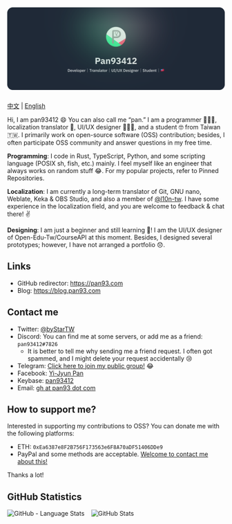 # ![pan93412, a developer, translator and a UI/UX designer from 🇹🇼](components/Header/Main.svg)

[中文](./README.md) | [English](./README.en_US.md)

Hi, I am pan93412 😄 You can also call me “pan.” I am a programmer 👨🏻‍💻, localization translator 💬, UI/UX designer 👨🏻‍🎨, and a student 🤓 from Taiwan 🇹🇼. I primarily work on open-source software (OSS) contribution; besides, I often participate OSS community and answer questions in my free time.

**Programming**: I code in Rust, TypeScript, Python, and some scripting language (POSIX sh, fish, etc.) mainly. I feel myself like an engineer that always works on random stuff 😂. For my popular projects, refer to Pinned Repositories.

**Localization**: I am currently a long-term translator of Git, GNU nano, Weblate, Keka & OBS Studio, and also a member of [@l10n-tw](https://t.me/l10n_tw). I have some experience in the localization field, and you are welcome to feedback & chat there! ✌️

**Designing**: I am just a beginner and still learning 🏃! I am the UI/UX designer of Open-Edu-Tw/CourseAPI at this moment. Besides, I designed several prototypes; however, I have not arranged a portfolio 😞.

## Links

- GitHub redirector: <https://pan93.com>
- Blog: <https://blog.pan93.com>

## Contact me

- Twitter: [@byStarTW](https://twitter.com/byStarTW)
- Discord: You can find me at some servers, or add me as a friend: `pan93412#7826`
  - It is better to tell me why sending me a friend request. I often got spammed, and I might delete your request accidentally 😢
- Telegram: [Click here to join my public group!](https://t.me/+lhsYySIpLtNmZjI1) 😂
- Facebook: [Yi-Jyun Pan](https://facebook.com/pan93412TW)
- Keybase: [pan93412](https://keybase.io/pan93412)
- Email: [gh at pan93 dot com][mail]

## How to support me?

Interested in supporting my contributions to OSS? You can donate me with the following platforms:

- ETH: `0xEa6387e8F2B756F173563e6F8A70aDF51406DDe9`
- PayPal and some methods are acceptable. [Welcome to contact me about this!][mail]

Thanks a lot!

## GitHub Statistics

<p>
    <img width="28%" src="https://github-readme-stats.vercel.app/api/top-langs/?username=pan93412&bg_color=90,DAFFEF,FCFFFD" alt="GitHub - Language Stats">
    &nbsp;&nbsp;
    <img width="67%" src="https://github-readme-stats.vercel.app/api?username=pan93412&count_private=true&show_icons=true&bg_color=90,DAFFEF,FCFFFD" alt="GitHub Stats">
</p>

[mail]: mailto:gh@pan93.com
